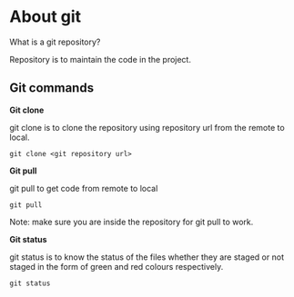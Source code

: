 # About git

What is a git repository?

Repository is to maintain the code in the project.

## Git commands

**Git clone**

git clone is to clone the repository using repository url  from the remote to local. 

`git clone <git repository url>`

**Git pull**

git pull to get code from remote to local

`git pull`

Note: make sure you are inside the repository for git pull to work.

**Git status**

git status is to know the status  of the files whether they are staged or not staged in the form of green and red colours respectively.

`git status`
